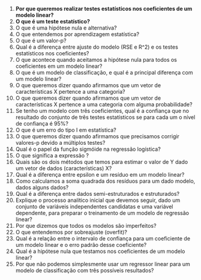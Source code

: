 1. **Por que queremos realizar testes estatísticos nos coeficientes de um modelo linear?**
2. **O que é um teste estatístico?**
3. O que é uma hipótese nula e alternativa?
4. O que entendemos por aprendizagem estatística?
5. O que é um valor-p?
6. Qual é a diferença entre ajuste do modelo (RSE e R^2) e os testes estatísticos nos coeficientes?
7. O que acontece quando aceitamos a hipótese nula para todos os coeficientes em um modelo linear?
8. O que é um modelo de classificação, e qual é a principal diferença com um modelo linear?
9. O que queremos dizer quando afirmamos que um vetor de características X pertence a uma categoria?
10. O que queremos dizer quando afirmamos que um vetor de características X pertence a uma categoria com alguma probabilidade?
11. Se tenho um modelo com três coeficientes, qual é a confiança que no resultado do conjunto de três testes estatísticos se para cada um o nível de confiança é 95%?
12. O que é um erro do tipo I em estatística?
13. O que queremos dizer quando afirmamos que precisamos corrigir valores-p devido a múltiplos testes?
14. Qual é o papel da função sigmóide na regressão logística?
15. O que significa a expressão ?
16. Quais são os dois métodos que temos para estimar o valor de Y dado um vetor de dados (características) X?
17. Qual é a diferença entre epsilon e um resíduo em um modelo linear?
18. Como calculamos a soma quadrada dos resíduos para um dado modelo, dados alguns dados?
19. Qual é a diferença entre dados semi-estruturados e estruturados?
20. Explique o processo analítico inicial que devemos seguir, dado um conjunto de variáveis independentes candidatas e uma variável dependente, para preparar o treinamento de um modelo de regressão linear?
21. Por que dizemos que todos os modelos são imperfeitos?
22. O que entendemos por sobreajuste (overfit)?
23. Qual é a relação entre o intervalo de confiança para um coeficiente de um modelo linear e o erro padrão desse coeficiente?
24. Qual é a hipótese nula que testamos nos coeficientes de um modelo linear?
25. Por que não podemos simplesmente usar um regressor linear para um modelo de classificação com três possíveis resultados?